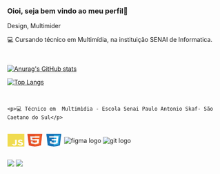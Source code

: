 ### Oioi, seja bem vindo ao meu perfil👋

<!--
**biiaapz/biiaapz** is a ✨ _special_ ✨ repository because its `README.md` (this file) appears on your GitHub profile.
<!-- Link para o site que cria o codigo para o texto com aparencia de digitação -->
<!-- https://readme-typing-svg.demolab.com/demo/ -->


<div>
<p>Design, Multimider</p> 

<p> 💻 Cursando técnico em Multimídia, na instituição SENAI de Informatica.</p>
</div>

<br>


</div>

[![Anurag's GitHub stats](https://github-readme-stats.vercel.app/api?username=biiaapz&count_private=true&show_icons=true&theme=transparent&locale=pt-br)](https://github.com/biiaapz/github-readme-stats)
  
[![Top Langs](https://github-readme-stats.vercel.app/api/top-langs/?username=biiaapz&langs_count=10&layout=compact&theme=transparent&locale=pt-br&hide_progress=true)](https://github.com/biiaapz/github-readme-stats)
  
<br>

<div>
  
    <p>💻 Técnico em  Multimìdia - Escola Senai Paulo Antonio Skaf- São Caetano do Sul</p> 

<!--https://devicon.dev/-->
<div style="display: inline_block"><br>
 <img align="center" alt="Tadeu-Js" height="30" width="40" src="https://raw.githubusercontent.com/devicons/devicon/master/icons/javascript/javascript-plain.svg">  
  <img align="center" alt="Tadeu-HTML" height="30" width="40" src="https://raw.githubusercontent.com/devicons/devicon/master/icons/html5/html5-original.svg">
  <img align="center" alt="Tadeu-CSS" height="30" width="40" src="https://raw.githubusercontent.com/devicons/devicon/master/icons/css3/css3-original.svg">
  <img align="center"  alt="figma logo" height="30" width="40" src="https://cdn.jsdelivr.net/gh/devicons/devicon/icons/figma/figma-original.svg"/>
  <img align="center"  alt="git logo" height="30" width="40" src="https://cdn.simpleicons.org/git/F05032"/>
  


<br>

<div>
  <h2></h2>
  <a href = "beatrizapsilva0302@gmail.com"><img src="https://img.shields.io/badge/Gmail-D14836?style=for-the-badge&logo=gmail&logoColor=white" target="_blank"></a>
  <a href="www.linkedin.com/in/beatriz-silva-7098a3276" target="_blank"><img src="https://img.shields.io/badge/-LinkedIn-%230077B5?style=for-the-badge&logo=linkedin&logoColor=white" target="_blank"></a>
 
</div>





